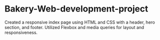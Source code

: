 # Bakery-Web-development-project
Created a responsive index page using HTML and CSS with a header, hero section, and footer. Utilized Flexbox and media queries for layout and responsiveness.

